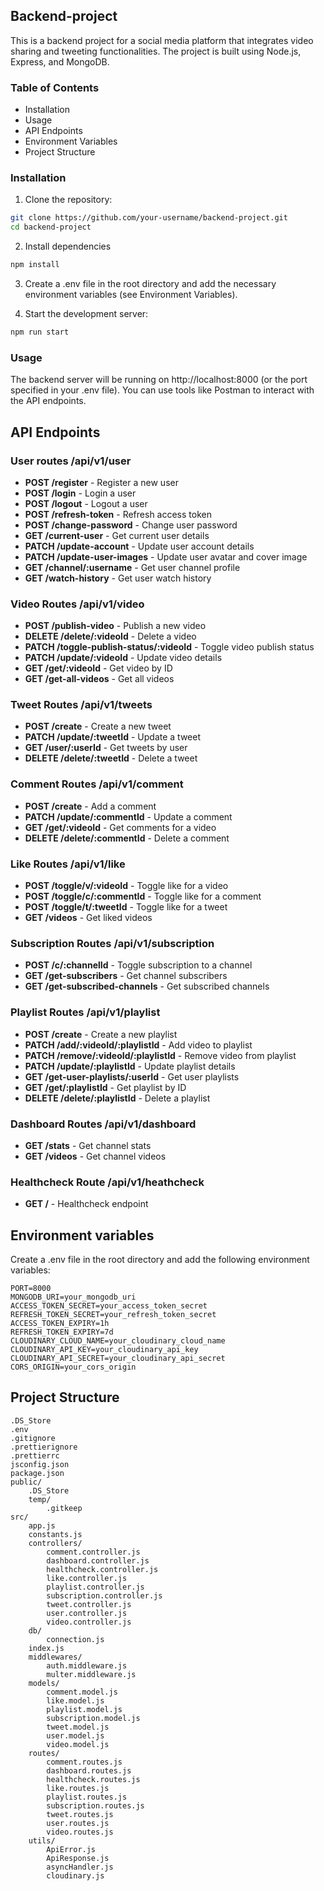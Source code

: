 ## Backend-project 
This is a backend project for a social media platform that integrates video sharing and tweeting functionalities. The project is built using Node.js, Express, and MongoDB.

### Table of Contents
- Installation
- Usage
- API Endpoints
- Environment Variables
- Project Structure

### Installation

1. Clone the repository:
```sh
git clone https://github.com/your-username/backend-project.git
cd backend-project
```

2. Install dependencies
```sh
npm install
```

3. Create a .env file in the root directory and add the necessary environment variables (see Environment Variables).

4. Start the development server:
```sh
npm run start 
```

### Usage
The backend server will be running on http://localhost:8000 (or the port specified in your .env file). You can use tools like Postman to interact with the API endpoints.

## API Endpoints

### User routes **/api/v1/user**
- **POST /register** - Register a new user
- **POST /login** - Login a user
- **POST /logout** - Logout a user
- **POST /refresh-token** - Refresh access token
- **POST /change-password** - Change user password
- **GET /current-user** - Get current user details
- **PATCH /update-account** - Update user account details
- **PATCH /update-user-images** - Update user avatar and cover image
- **GET /channel/:username** - Get user channel profile
- **GET /watch-history** - Get user watch history

### Video Routes **/api/v1/video**
- **POST /publish-video** - Publish a new video
- **DELETE /delete/:videoId** - Delete a video
- **PATCH /toggle-publish-status/:videoId** - Toggle video publish status
- **PATCH /update/:videoId** - Update video details
- **GET /get/:videoId** - Get video by ID
- **GET /get-all-videos** - Get all videos

### Tweet Routes **/api/v1/tweets**
- **POST /create** - Create a new tweet
- **PATCH /update/:tweetId** - Update a tweet
- **GET /user/:userId** - Get tweets by user
- **DELETE /delete/:tweetId** - Delete a tweet

### Comment Routes **/api/v1/comment**
- **POST /create** - Add a comment
- **PATCH /update/:commentId** - Update a comment
- **GET /get/:videoId** - Get comments for a video
- **DELETE /delete/:commentId** - Delete a comment

### Like Routes **/api/v1/like**
- **POST /toggle/v/:videoId** - Toggle like for a video
- **POST /toggle/c/:commentId** - Toggle like for a comment
- **POST /toggle/t/:tweetId** - Toggle like for a tweet
- **GET /videos** - Get liked videos

### Subscription Routes **/api/v1/subscription**
- **POST /c/:channelId** - Toggle subscription to a channel
- **GET /get-subscribers** - Get channel subscribers
- **GET /get-subscribed-channels** - Get subscribed channels

### Playlist Routes **/api/v1/playlist**
- **POST /create** - Create a new playlist
- **PATCH /add/:videoId/:playlistId** - Add video to playlist
- **PATCH /remove/:videoId/:playlistId** - Remove video from playlist
- **PATCH /update/:playlistId** - Update playlist details
- **GET /get-user-playlists/:userId** - Get user playlists
- **GET /get/:playlistId** - Get playlist by ID
- **DELETE /delete/:playlistId** - Delete a playlist

### Dashboard Routes **/api/v1/dashboard**
- **GET /stats** - Get channel stats
- **GET /videos** - Get channel videos

### Healthcheck Route **/api/v1/heathcheck**
- **GET /** - Healthcheck endpoint

## Environment variables
Create a .env file in the root directory and add the following environment variables:

```
PORT=8000
MONGODB_URI=your_mongodb_uri
ACCESS_TOKEN_SECRET=your_access_token_secret
REFRESH_TOKEN_SECRET=your_refresh_token_secret
ACCESS_TOKEN_EXPIRY=1h
REFRESH_TOKEN_EXPIRY=7d
CLOUDINARY_CLOUD_NAME=your_cloudinary_cloud_name
CLOUDINARY_API_KEY=your_cloudinary_api_key
CLOUDINARY_API_SECRET=your_cloudinary_api_secret
CORS_ORIGIN=your_cors_origin
```

## Project Structure
```
.DS_Store
.env
.gitignore
.prettierignore
.prettierrc
jsconfig.json
package.json
public/
    .DS_Store
    temp/
        .gitkeep
src/
    app.js
    constants.js
    controllers/
        comment.controller.js
        dashboard.controller.js
        healthcheck.controller.js
        like.controller.js
        playlist.controller.js
        subscription.controller.js
        tweet.controller.js
        user.controller.js
        video.controller.js
    db/
        connection.js
    index.js
    middlewares/
        auth.middleware.js
        multer.middleware.js
    models/
        comment.model.js
        like.model.js
        playlist.model.js
        subscription.model.js
        tweet.model.js
        user.model.js
        video.model.js
    routes/
        comment.routes.js
        dashboard.routes.js
        healthcheck.routes.js
        like.routes.js
        playlist.routes.js
        subscription.routes.js
        tweet.routes.js
        user.routes.js
        video.routes.js
    utils/
        ApiError.js
        ApiResponse.js
        asyncHandler.js
        cloudinary.js
```